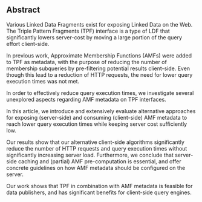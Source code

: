 ## Abstract
<!-- Context      -->
Various Linked Data Fragments exist for exposing Linked Data on the Web.
The Triple Pattern Fragments (TPF) interface is a type of LDF that significantly lowers server-cost
by moving a large portion of the query effort client-side.
<!-- Need         -->
In previous work, Approximate Membership Functions (AMFs) were added to TPF as metadata,
with the purpose of reducing the number of membership subqueries by pre-filtering potential results client-side.
Even though this lead to a reduction of HTTP requests,
the need for lower query execution times was not met.
<!-- Task         -->
In order to effectively reduce query execution times,
we investigate several unexplored aspects regarding AMF metadata on TPF interfaces.
<!-- Object       -->
In this article, we introduce and extensively evaluate alternative approaches
for exposing (server-side) and consuming (client-side) AMF metadata
to reach lower query execution times while keeping server cost sufficiently low.
<!-- Findings     -->
Our results show that our alternative client-side algorithms significantly reduce
the number of HTTP requests and query execution times
without significantly increasing server load.
Furthermore, we conclude that server-side caching and (partial) AMF pre-computation is essential,
and offer concrete guidelines on how AMF metadata should be configured on the server.
<!-- Conclusion   -->
Our work shows that TPF in combination with AMF metadata is feasible for data publishers,
and has significant benefits for client-side query engines.
<!-- Perspectives -->
